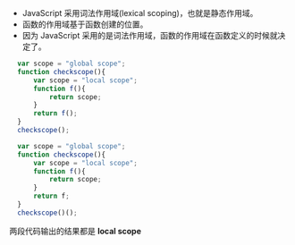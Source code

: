 - JavaScript 采用词法作用域(lexical scoping)，也就是静态作用域。
- 函数的作用域基于函数创建的位置。
- 因为 JavaScript 采用的是词法作用域，函数的作用域在函数定义的时候就决定了。

``` js
  var scope = "global scope";
  function checkscope(){
      var scope = "local scope";
      function f(){
          return scope;
      }
      return f();
  }
  checkscope();
```

``` js
  var scope = "global scope";
  function checkscope(){
      var scope = "local scope";
      function f(){
          return scope;
      }
      return f;
  }
  checkscope()();
```

两段代码输出的结果都是 **local scope**
